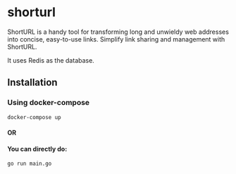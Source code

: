 # shorturl

ShortURL is a handy tool for transforming long and unwieldy web addresses into concise, easy-to-use links. Simplify link sharing and management with ShortURL.

It uses Redis as the database.

## Installation
### Using docker-compose
```
docker-compose up
```
#### OR 

#### You can directly do:

```
go run main.go
```